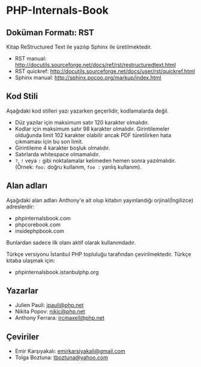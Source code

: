 PHP-Internals-Book
==================

Doküman Formatı: RST
--------------------

Kitap ReStructured Text ile yazılıp Sphinx ile üretilmektedir.

 * RST manual: http://docutils.sourceforge.net/docs/ref/rst/restructuredtext.html
 * RST quickref: http://docutils.sourceforge.net/docs/user/rst/quickref.html
 * Sphinx manual: http://sphinx.pocoo.org/markup/index.html

Kod Stili
------------

Aşağıdaki kod stilleri yazı yazarken geçerlidir, kodlamalarda değil.

 * Düz yazılar için maksimum satır 120 karakter olmalıdır.
 * Kodlar için maksimum satır 98 karakter olmalıdır. Girintilemeler olduğunda limit 102 karakter olabilir ancak PDF türetilirken hata çıkmaması için bu son limit.
 * Girintileme 4 karakter boşluk olmalıdır.
 * Satırlarda whitespace olmamalıdır.
 * `?`, `!` veya `:` gibi noktalamalar kelimeden hemen sonra yazılmalıdır. (Örnek: `foo:` doğru kullanım, `foo :` yanlış kullanım).

Alan adları
-------

Aşağıdaki alan adları Anthony'e ait olup kitabın yayınlandığı orjinal(İngilizce) adreslerdir:

 * phpinternalsbook.com
 * phpcorebook.com
 * insidephpbook.com

Bunlardan sadece ilk olanı aktif olarak kullanımdadır.

Türkçe versiyonu İstanbul PHP topluluğu tarafından çevirilmektedir. Türkçe kitaba ulaşmak için:

 * phpinternalsbook.istanbulphp.org


Yazarlar
-------

* Julien Pauli: jpauli@php.net
* Nikita Popov: nikic@php.net
* Anthony Ferrara: ircmaxell@php.net

Çeviriler
-------

* Emir Karşıyakalı: emirkarsiyakali@gmail.com
* Tolga Boztuna: tboztuna@yahoo.com
